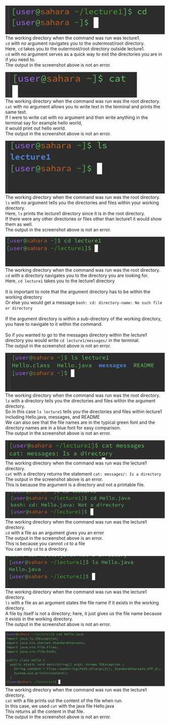 ![Image](cd-no-arg.png)\
The working directory when the command was run was lecture1. <br>
`cd` with no argument navigates you to the outermost/root directory. <br>
Here, `cd` takes you to the outermost/root directory outside lecture1. <br>
`cd` with no argument serves as a quick way to exit the directories you are in if you need to. <br>
The output in the screenshot above is not an error.


![Image](cat-no-arg.png)\
The working directory when the command was run was the root directory. <br>
`cat` with no argument allows you to write text in the terminal and prints the same text. <br>
If I were to write cat with no argument and then write anything in the terminal say for example hello world, <br> it would print out hello world.<br>
The output in the screenshot above is not an error.



![Image](ls-no-arg.png)\
The working directory when the command was run was the root directory. <br>
`ls` with no argument tells you the directories and files within your working directory. <br>
Here, `ls` prints the lecture1 directory since it is in the root directory. <br>
If there were any other directories or files other than lecture1 it would show them as well. <br>
The output in the screenshot above is not an error.




![Image](cd-directory.png)\
The working directory when the command was run was the root directory. <br>
`cd` with a directory navigates you to the directory you are looking for. <br>
Here, `cd lecture1` takes you to the lecture1 directory <br><br>
It is important to note that the argument directory has to be within the working directory <br>
Or else you would get a message `bash: cd: directory-name: No such file or directory` <br><br>
If the argument directory is within a sub-directory of the working directory, you have to navigate to it within the command. <br><br>
So if you wanted to go to the messages directory within the lecture1 directory you would write `cd lecture1/messages/` in the terminal.<br>
The output in the screenshot above is not an error.



![Image](ls-directory.png)\
The working directory when the command was run was the root directory. <br>
`ls` with a directory tells you the directories and files within the argument directory. <br>
So in this case `ls lecture1` tells you the directories and files within lecture1 including Hello.java, messages, and README <br>
We can also see that the file names are in the typical green font and the directory names are in a blue font for easy comparison. <br>
The output in the screenshot above is not an error.


![Image](cat-directory.png)\
The working directory when the command was run was the lecture1 directory. <br>
`cat` with a directory returns the statement `cat: messages/: Is a directory` <br>
The output in the screenshot above is an error. <br>
This is because the argument is a directory and not a printable file. <br>



![Image](cd-file.png)\
The working directory when the command was run was the lecture1 directory. <br>
`cd` with a file as an argument gives you an error <br>
The output in the screenshot above is an error. <br>
This is because you cannot `cd` to a file <br>
You can only `cd` to a directory.<br>



![Image](ls-file.png)\
The working directory when the command was run was the lecture1 directory. <br>
`ls` with a file as an argument states the file name if it exists in the working directory. <br>
A file by itself is not a directory; here, it just gives us the file name because it exists in the working directory. 
<br>
The output in the screenshot above is not an error.


![Image](cat-file.png)\
The working directory when the command was run was the lecture1 directory. <br>
`cat` with a file prints out the content of the file when run. <br>
In this case, we used `cat` with the java file Hello.java <br>
This returns all the content in that file. <br>
The output in the screenshot above is not an error.

